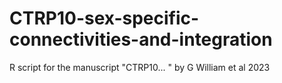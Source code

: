 # CTRP10-sex-specific-connectivities-and-integration
R script for the manuscript "CTRP10... " by G William et al 2023
